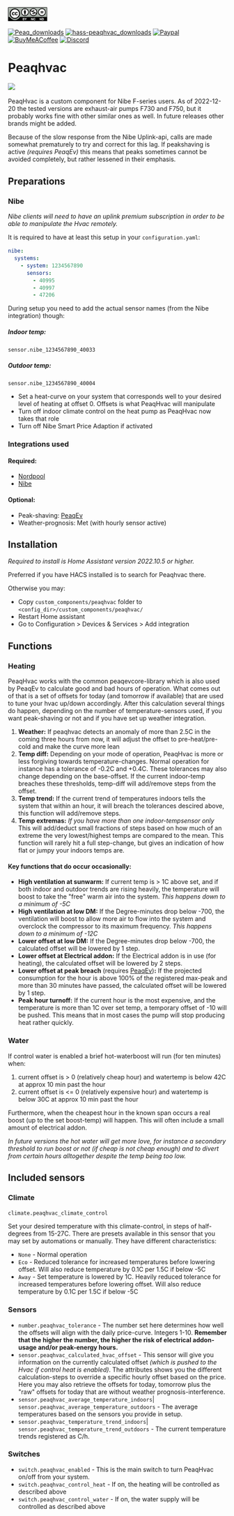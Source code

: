 <img src="https://raw.githubusercontent.com/creativecommons/cc-assets/main/license_badges/big/by_nc_nd.svg" width="90">

[![Peaq_downloads](https://img.shields.io/github/downloads/elden1337/hass-peaqhvac/total)](https://github.com/elden1337/hass-peaqhvac) 
[![hass-peaqhvac_downloads](https://img.shields.io/github/downloads/elden1337/hass-peaqhvac/latest/total)](https://github.com/elden1337/hass-peaqhvac)
[![Paypal](https://img.shields.io/badge/Sponsor-PayPal-orange.svg)](https://www.paypal.com/donate/?hosted_button_id=GLGW8QAAQC2FG)
[![BuyMeACoffee](https://img.shields.io/badge/Sponsor-BuyMeACoffee-orange.svg)](https://buymeacoffee.com/elden)
[![Discord](https://img.shields.io/badge/Join-Discord-green.svg)](https://discord.gg/kgZzdsf4XA)

# Peaqhvac

<img src="https://raw.githubusercontent.com/elden1337/hass-peaq/main/assets/icon.png" width="125">

PeaqHvac is a custom component for Nibe F-series users. As of 2022-12-20 the tested versions are exhaust-air pumps F730 and F750, but it probably works fine with other similar ones as well.
In future releases other brands might be added.

Because of the slow response from the Nibe Uplink-api, calls are made somewhat prematurely to try and correct for this lag. 
If peakshaving is active _(requires PeaqEv)_ this means that peaks sometimes cannot be avoided completely, but rather lessened in their emphasis.


## Preparations

### Nibe 
_Nibe clients will need to have an uplink premium subscription in order to be able to manipulate the Hvac remotely._

It is required to have at least this setup in your `configuration.yaml`:

```yaml
nibe:
  systems:
    - system: 1234567890
      sensors:
        - 40995
        - 40997
        - 47206
```

During setup you need to add the actual sensor names (from the Nibe integration) though:

##### Indoor temp:
`sensor.nibe_1234567890_40033`

##### Outdoor temp:
`sensor.nibe_1234567890_40004`

* Set a heat-curve on your system that corresponds well to your desired level of heating at offset 0. Offsets is what PeaqHvac will manipulate
* Turn off indoor climate control on the heat pump as PeaqHvac now takes that role
* Turn off Nibe Smart Price Adaption if activated

### Integrations used

#### Required:
* [Nordpool](https://github.com/custom-components/nordpool)
* [Nibe](https://github.com/elupus/hass_nibe)

#### Optional:
* Peak-shaving: [PeaqEv](https://github.com/elden1337/hass-peaq)
* Weather-prognosis: Met (with hourly sensor active)

## Installation
*Required to install is Home Assistant version 2022.10.5 or higher.*

Preferred if you have HACS installed is to search for Peaqhvac there.

Otherwise you may:
- Copy `custom_components/peaqhvac` folder to `<config_dir>/custom_components/peaqhvac/`
- Restart Home assistant
- Go to Configuration > Devices & Services > Add integration



## Functions

### Heating
PeaqHvac works with the common peaqevcore-library which is also used by PeaqEv to calculate good and bad hours of operation. What comes out of that is a set of offsets for today (and tomorrow if available) that are used to tune your hvac up/down accordingly.
After this calculation several things do happen, depending on the number of temperature-sensors used, if you want peak-shaving or not and if you have set up weather integration.

1. **Weather:** If peaqhvac detects an anomaly of more than 2.5C in the coming three hours from now, it will adjust the offset to pre-heat/pre-cold and make the curve more lean
2. **Temp diff:** Depending on your mode of operation, PeaqHvac is more or less forgiving towards temperature-changes. Normal operation for instance has a tolerance of -0.2C and +0.4C. These tolerances may also change depending on the base-offset. If the current indoor-temp breaches these thresholds, temp-diff will add/remove steps from the offset.
3. **Temp trend:** If the current trend of temperatures indoors tells the system that within an hour, it will breach the tolerances descired above, this function will add/remove steps.
4. **Temp extremas:** _If you have more than one indoor-tempsensor only_ This will add/deduct small fractions of steps based on how much of an extreme the very lowest/highest temps are compared to the mean. This function will rarely hit a full step-change, but gives an indication of how flat or jumpy your indoors temps are.

#### Key functions that do occur occasionally:
* **High ventilation at sunwarm:** If current temp is > 1C above set, and if both indoor and outdoor trends are rising heavily, the temperature will boost to take the "free" warm air into the system. _This happens down to a minimum of -5C_
* **High ventilation at low DM:** If the Degree-minutes drop below -700, the ventilation will boost to allow more air to flow into the system and overclock the compressor to its maximum frequency. _This happens down to a minimum of -12C_
* **Lower offset at low DM:** If the Degree-minutes drop below -700, the calculated offset will be lowered by 1 step.
* **Lower offset at Electrical addon:** If the Electrical addon is in use (for heating), the calculated offset will be lowered by 2 steps.
* **Lower offset at peak breach** (requires [PeaqEv](https://github.com/elden1337/hass-peaq))**:** If the projected consumption for the hour is above 100% of the registered max-peak and more than 30 minutes have passed, the calculated offset will be lowered by 1 step.
* **Peak hour turnoff:** If the current hour is the most expensive, and the temperature is more than 1C over set temp, a temporary offset of -10 will be pushed. This means that in most cases the pump will stop producing heat rather quickly. 

### Water

If control water is enabled a brief hot-waterboost will run (for ten minutes) when:
1. current offset is > 0 (relatively cheap hour) and watertemp is below 42C at approx 10 min past the hour
2. current offset is <= 0 (relatively expensive hour) and watertemp is below 30C at approx 10 min past the hour

Furthermore, when the cheapest hour in the known span occurs a real boost (up to the set boost-temp) will happen. This will often include a small amount of electrical addon.

_In future versions the hot water will get more love, for instance a secondary threshold to run boost or not (if cheap is not cheap enough) and to divert from certain hours alltogether despite the temp being too low._



## Included sensors

### Climate
`climate.peaqhvac_climate_control`

Set your desired temperature with this climate-control, in steps of half-degrees from 15-27C.
There are presets available in this sensor that you may set by automations or manually. They have different characteristics:
* `None` - Normal operation
* `Eco` - Reduced tolerance for increased temperatures before lowering offset. Will also reduce temperature by 0.1C per 1.5C if below -5C
* `Away` - Set temperature is lowered by 1C. Heavily reduced tolerance for increased temperatures before lowering offset. Will also reduce temperature by 0.1C per 1.5C if below -5C

### Sensors
* `number.peaqhvac_tolerance` - The number set here determines how well the offsets will align with the daily price-curve. Integers 1-10. **Remember that the higher the number, the higher the risk of electrical addon-usage and/or peak-energy hours.**
* `sensor.peaqhvac_calculated_hvac_offset` - This sensor will give you information on the currently calculated offset _(which is pushed to the Hvac if control heat is enabled)_. The attributes shows you the different calculation-steps to override a specific hourly offset based on the price. Here you may also retrieve the offsets for today, tomorrow plus the "raw" offsets for today that are without weather prognosis-interference.
* `sensor.peaqhvac_average_temperature_indoors`| `sensor.peaqhvac_average_temperature_outdoors` - The average temperatures based on the sensors you provide in setup.
* `sensor.peaqhvac_temperature_trend_indoors`| `sensor.peaqhvac_temperature_trend_outdoors` - The current temperature trends registered as C/h. 

### Switches
* `switch.peaqhvac_enabled` - This is the main switch to turn PeaqHvac on/off from your system.
* `switch.peaqhvac_control_heat` - If on, the heating will be controlled as described above
* `switch.peaqhvac_control_water` - If on, the water supply will be controlled as described above



